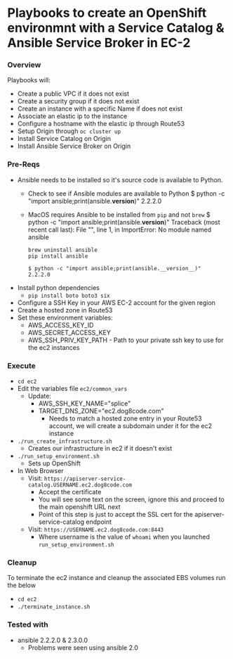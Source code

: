 # Playbooks to create an OpenShift environmnt with a Service Catalog & Ansible Service Broker in EC-2

### Overview
Playbooks will:
  * Create a public VPC if it does not exist
  * Create a security group if it does not exist
  * Create an instance with a specific Name if does not exist
  * Associate an elastic ip to the instance
  * Configure a hostname with the elastic ip through Route53
  * Setup Origin through `oc cluster up`
  * <WIP> Install Service Catalog on Origin
  * <WIP> Install Ansible Service Broker on Origin

### Pre-Reqs
  * Ansible needs to be installed so it's source code is available to Python.
    * Check to see if Ansible modules are available to Python
            $ python -c "import ansible;print(ansible.__version__)"
            2.2.2.0
    * MacOS requires Ansible to be installed from `pip` and not `brew`
          $ python -c "import ansible;print(ansible.__version__)"
          Traceback (most recent call last):
          File "<string>", line 1, in <module>
          ImportError: No module named ansible

          brew uninstall ansible
          pip install ansible

          $ python -c "import ansible;print(ansible.__version__)"
          2.2.2.0
  * Install python dependencies
     * `pip install boto boto3 six`
  * Configure a SSH Key in your AWS EC-2 account for the given region
  * Create a hosted zone in Route53
  * Set these environment variables:
    * AWS_ACCESS_KEY_ID
    * AWS_SECRET_ACCESS_KEY
    * AWS_SSH_PRIV_KEY_PATH  - Path to your private ssh key to use for the ec2 instances

### Execute
  * `cd ec2`
  * Edit the variables file `ec2/common_vars`
    * Update:
      * AWS_SSH_KEY_NAME="splice"
      * TARGET_DNS_ZONE="ec2.dog8code.com"
        * Needs to match a hosted zone entry in your Route53 account, we will create a subdomain under it for the ec2 instance
  * `./run_create_infrastructure.sh`
    * Creates our infrastructure in ec2 if it doesn't exist
  * `./run_setup_environment.sh`
    * Sets up OpenShift
  * In Web Browser
    * Visit: `https://apiserver-service-catalog.USERNAME.ec2.dog8code.com`
      * Accept the certificate
      * You will see some text on the screen, ignore this and proceed to the main openshift URL next
       * Point of this step is just to accept the SSL cert for the apiserver-service-catalog endpoint
    * Visit: `https://USERNAME.ec2.dog8code.com:8443`
      * Where username is the value of `whoami` when you launched `run_setup_environment.sh`

### Cleanup

To terminate the ec2 instance and cleanup the associated EBS volumes run the below
  * `cd ec2`
  * `./terminate_instance.sh`


### Tested with
  * ansible 2.2.2.0 & 2.3.0.0
    * Problems were seen using ansible 2.0
